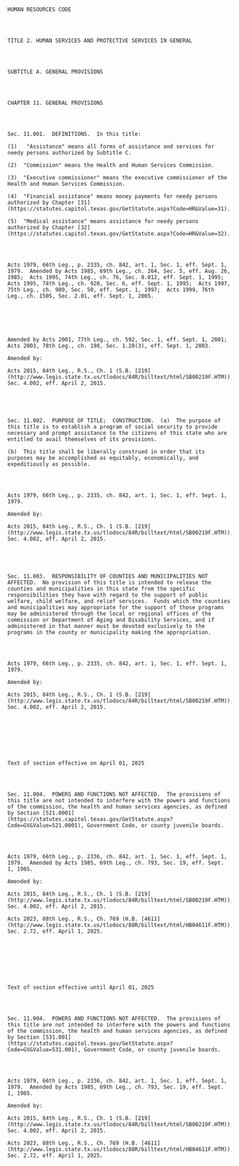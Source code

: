 ﻿
    
    
    	
    					
    
    
    HUMAN RESOURCES CODE
    
      
    
    
    TITLE 2. HUMAN SERVICES AND PROTECTIVE SERVICES IN GENERAL
    
      
    
    
    SUBTITLE A. GENERAL PROVISIONS
    
      
    
    
    CHAPTER 11. GENERAL PROVISIONS
    
      
    
    
    Sec. 11.001.  DEFINITIONS.  In this title:
    
    (1)   "Assistance" means all forms of assistance and services for needy persons authorized by Subtitle C.
    
    (2)  "Commission" means the Health and Human Services Commission.
    
    (3)  "Executive commissioner" means the executive commissioner of the Health and Human Services Commission.
    
    (4)  "Financial assistance" means money payments for needy persons authorized by Chapter [31](https://statutes.capitol.texas.gov/GetStatute.aspx?Code=HR&Value=31).
    
    (5)  "Medical assistance" means assistance for needy persons authorized by Chapter [32](https://statutes.capitol.texas.gov/GetStatute.aspx?Code=HR&Value=32).
    
    
    
    
    Acts 1979, 66th Leg., p. 2335, ch. 842, art. 1, Sec. 1, eff. Sept. 1, 1979.  Amended by Acts 1985, 69th Leg., ch. 264, Sec. 5, eff. Aug. 26, 1985;  Acts 1995, 74th Leg., ch. 76, Sec. 8.012, eff. Sept. 1, 1995;  Acts 1995, 74th Leg., ch. 920, Sec. 6, eff. Sept. 1, 1995;  Acts 1997, 75th Leg., ch. 980, Sec. 50, eff. Sept. 1, 1997;  Acts 1999, 76th Leg., ch. 1505, Sec. 2.01, eff. Sept. 1, 2005.
    
    
    
    
    
    
    Amended by Acts 2001, 77th Leg., ch. 592, Sec. 1, eff. Sept. 1, 2001;  Acts 2003, 78th Leg., ch. 198, Sec. 1.28(3), eff. Sept. 1, 2003.
    
    Amended by: 
    
    Acts 2015, 84th Leg., R.S., Ch. 1 (S.B. [219](http://www.legis.state.tx.us/tlodocs/84R/billtext/html/SB00219F.HTM)), Sec. 4.002, eff. April 2, 2015.
    
    
    
    
    
    Sec. 11.002.  PURPOSE OF TITLE;  CONSTRUCTION.  (a)  The purpose of this title is to establish a program of social security to provide necessary and prompt assistance to the citizens of this state who are entitled to avail themselves of its provisions.
    
    (b)  This title shall be liberally construed in order that its purposes may be accomplished as equitably, economically, and expeditiously as possible.
    
    
    
    
    Acts 1979, 66th Leg., p. 2335, ch. 842, art. 1, Sec. 1, eff. Sept. 1, 1979.
    
    Amended by: 
    
    Acts 2015, 84th Leg., R.S., Ch. 1 (S.B. [219](http://www.legis.state.tx.us/tlodocs/84R/billtext/html/SB00219F.HTM)), Sec. 4.002, eff. April 2, 2015.
    
    
    
    
    
    Sec. 11.003.  RESPONSIBILITY OF COUNTIES AND MUNICIPALITIES NOT AFFECTED.  No provision of this title is intended to release the counties and municipalities in this state from the specific responsibilities they have with regard to the support of public welfare, child welfare, and relief services.  Funds which the counties and municipalities may appropriate for the support of those programs may be administered through the local or regional offices of the commission or Department of Aging and Disability Services, and if administered in that manner must be devoted exclusively to the programs in the county or municipality making the appropriation.
    
    
    
    
    Acts 1979, 66th Leg., p. 2335, ch. 842, art. 1, Sec. 1, eff. Sept. 1, 1979.
    
    Amended by: 
    
    Acts 2015, 84th Leg., R.S., Ch. 1 (S.B. [219](http://www.legis.state.tx.us/tlodocs/84R/billtext/html/SB00219F.HTM)), Sec. 4.002, eff. April 2, 2015.
    
    
    
    
    
      
    
    
    Text of section effective on April 01, 2025
    
      
    
    
    Sec. 11.004.  POWERS AND FUNCTIONS NOT AFFECTED.  The provisions of this title are not intended to interfere with the powers and functions of the commission, the health and human services agencies, as defined by Section [521.0001](https://statutes.capitol.texas.gov/GetStatute.aspx?Code=GV&Value=521.0001), Government Code, or county juvenile boards.
    
    
    
    
    Acts 1979, 66th Leg., p. 2336, ch. 842, art. 1, Sec. 1, eff. Sept. 1, 1979.  Amended by Acts 1985, 69th Leg., ch. 793, Sec. 19, eff. Sept. 1, 1985.
    
    Amended by: 
    
    Acts 2015, 84th Leg., R.S., Ch. 1 (S.B. [219](http://www.legis.state.tx.us/tlodocs/84R/billtext/html/SB00219F.HTM)), Sec. 4.002, eff. April 2, 2015.
    
    Acts 2023, 88th Leg., R.S., Ch. 769 (H.B. [4611](http://www.legis.state.tx.us/tlodocs/88R/billtext/html/HB04611F.HTM)), Sec. 2.72, eff. April 1, 2025.
    
    
    
    
    
      
    
    
    Text of section effective until April 01, 2025
    
      
    
    
    Sec. 11.004.  POWERS AND FUNCTIONS NOT AFFECTED.  The provisions of this title are not intended to interfere with the powers and functions of the commission, the health and human services agencies, as defined by Section [531.001](https://statutes.capitol.texas.gov/GetStatute.aspx?Code=GV&Value=531.001), Government Code, or county juvenile boards.
    
    
    
    
    Acts 1979, 66th Leg., p. 2336, ch. 842, art. 1, Sec. 1, eff. Sept. 1, 1979.  Amended by Acts 1985, 69th Leg., ch. 793, Sec. 19, eff. Sept. 1, 1985.
    
    Amended by: 
    
    Acts 2015, 84th Leg., R.S., Ch. 1 (S.B. [219](http://www.legis.state.tx.us/tlodocs/84R/billtext/html/SB00219F.HTM)), Sec. 4.002, eff. April 2, 2015.
    
    Acts 2023, 88th Leg., R.S., Ch. 769 (H.B. [4611](http://www.legis.state.tx.us/tlodocs/88R/billtext/html/HB04611F.HTM)), Sec. 2.72, eff. April 1, 2025.
    
    
    
    
    				

